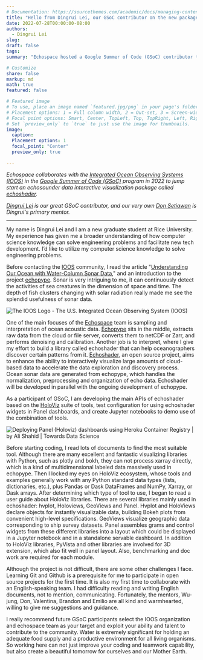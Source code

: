 ```yaml
---
# Documentation: https://sourcethemes.com/academic/docs/managing-content/
title: "Hello from Dingrui Lei, our GSoC contributor on the new package Echoshader!"
date: 2022-07-28T00:00:00-08:00
authors: 
  - Dingrui Lei
slug: 
draft: false
tags: 
summary: "Echospace hosted a Google Summer of Code (GSoC) contributor to jump start [echoshader](https://github.com/OSOceanAcoustics/echoshader), a new package for interactive visualization of echosounder data."

# Customize
share: false
markup: md
math: true
featured: false

# Featured image
# To use, place an image named `featured.jpg/png` in your page's folder.
# Placement options: 1 = Full column width, 2 = Out-set, 3 = Screen-width
# Focal point options: Smart, Center, TopLeft, Top, TopRight, Left, Right, BottomLeft, Bottom, BottomRight
# Set `preview_only` to `true` to just use the image for thumbnails.
image:
  caption:
  Placement options: 1
  focal_point: "Center"
  preview_only: true

---
```


_Echospace collaborates with the [Integrated Ocean Observing Systems (IOOS)](https://ioos.us/) in the [Google Summer of Code (GSoC)](https://summerofcode.withgoogle.com/) program in 2022 to jump start an echosounder data interactive visualization package called [echoshader](https://github.com/OSOceanAcoustics/echoshader)._

_[Dingrui Lei](https://github.com/ldr426) is our great GSoC contributor, and our very own [Don Setiawan](author/don-setiawan) is Dingrui's primary mentor._

-------------------------------

My name is Dingrui Lei and I am a new graduate student at Rice University. My experience has given me a broader understanding of how computer science knowledge can solve engineering problems and facilitate new tech development. I’d like to utilize my computer science knowledge to solve engineering problems.

Before contacting the [IOOS](https://ioos.us/) community, I read the article "[Understanding Our Ocean with Water-Column Sonar Data](https://storymaps.arcgis.com/stories/e245977def474bdba60952f30576908f)," and an introduction to the project [echopype](https://uw-echospace.github.io/software/echopype/). Sonar is very intriguing to me, it can continuously detect the activities of sea creatures in the dimension of space and time. The depth of fish clusters changing with solar radiation really made me see the splendid usefulness of sonar data.

![The IOOS Logo - The U.S. Integrated Ocean Observing System (IOOS)](https://ioos.us/images/IOOS_Emblem_Tertiary_B_RGB.png)

One of the main focuses of the [Echospace](https://uw-echospace.github.io/author/echospace/) team is sampling and interpretation of ocean acoustic data. [Echopype](https://github.com/OSOceanAcoustics/echopype) sits in the middle, extracts raw data from the cloud or file server, converts them to netCDF or Zarr, and performs denoising and calibration. Another job is to interpret, where I give my effort to build a library called echoshader that can help oceanographers discover certain patterns from it. [Echoshader](https://github.com/OSOceanAcoustics/echoshader), an open source project, aims to enhance the ability to interactively visualize large amounts of cloud-based data to accelerate the data exploration and discovery process. Ocean sonar data are generated from echopype, which handles the normalization, preprocessing and organization of echo data. Echoshader will be developed in parallel with the ongoing development of echopype. 

As a participant of GSoC, I am developing the main APIs of echoshader based on the [HoloViz](https://holoviz.org/) suite of tools, test configuration for using echoshader widgets in Panel dashboards, and create Jupyter notebooks to demo use of the combination of tools. 

![Deploying Panel (Holoviz) dashboards using Heroku Container Registry | by  Ali Shahid | Towards Data Science](https://miro.medium.com/max/1400/1*xQEm58a7c_g1Go9G5NMyuw.jpeg)

Before starting coding, I read lots of documents to find the most suitable tool. Although there are many excellent and fantastic visualizing libraries with Python, such as plotly and bokh, they can not process xarray directly, which is a kind of multidimensional labeled data massively used in echopype.  Then I locked my eyes on HoloViz ecosystem, whose tools and examples generally work with any Python standard data types (lists, dictionaries, etc.), plus Pandas or Dask DataFrames and NumPy, Xarray, or Dask arrays.
After determining which type of tool to use, I began to read a user guide about HoloViz libraries. There are several libraries mainly used in echoshader: hvplot, Holoviews, GeoViews and Panel.  Hvplot and HoloViews declare objects for instantly visualizable data, building Bokeh plots from convenient high-level specifications. GeoViews visualize geographic data corresponding to ship survey datasets. Panel assembles grams and control widgets from these different libraries into a layout which could be displayed in a Jupyter notebook and in a standalone servable dashboard.  In addition to HoloViz libraries, PyVista and other libraries are involved for 3D extension, which also fit well in panel layout. Also, benchmarking and doc work are required for each module.

Although the project is not difficult, there are some other challenges I face. Learning Git and Github is a prerequisite for me to participate in open source projects for the first time. It is also my first time to collaborate with an English-speaking team. I had difficulty reading and writing English documents, not to mention, communicating. Fortunately, the mentors, Wu-jung, Don, Valentina, Brandon and Emilio are all kind and warmhearted, willing to give me suggestions and guidance.

I really recommend future GSoC participants select the IOOS organization and echospace team as your target and exploit your ability and talent to contribute to the community.  Water is extremely significant for holding an adequate food supply and a productive environment for all living organisms. So working here can not just improve your coding and teamwork capability, but also create a beautiful tomorrow for ourselves and our Mother Earth. 
